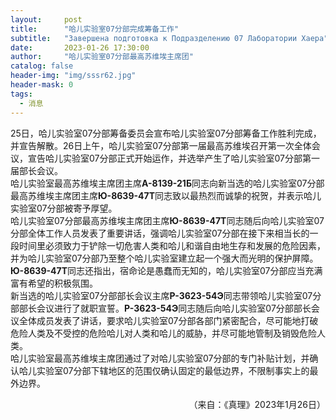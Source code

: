 ```yaml
---
layout:     post
title:      "哈儿实验室07分部完成筹备工作"
subtitle:   "Завершена подготовка к Подразделению 07 Лаборатории Хаера"
date:       2023-01-26 17:30:00
author:     "哈儿实验室07分部最高苏维埃主席团"
catalog: false
header-img: "img/sssr62.jpg"
header-mask: 0
tags:
  - 消息
---
```


25日，哈儿实验室07分部筹备委员会宣布哈儿实验室07分部筹备工作胜利完成，并宣告解散。26日上午，哈儿实验室07分部第一届最高苏维埃召开第一次全体会议，宣告哈儿实验室07分部正式开始运作，并选举产生了哈儿实验室07分部第一届部长会议。  
哈儿实验室最高苏维埃主席团主席**А-8139-21Б**同志向新当选的哈儿实验室07分部最高苏维埃主席团主席**Ю-8639-47Т**同志致以最热烈而诚挚的祝贺，并表示哈儿实验室07分部被寄予厚望。  
哈儿实验室07分部最高苏维埃主席团主席**Ю-8639-47Т**同志随后向哈儿实验室07分部全体工作人员发表了重要讲话，强调哈儿实验室07分部在接下来相当长的一段时间里必须致力于铲除一切危害人类和哈儿和谐自由地生存和发展的危险因素，并为哈儿实验室07分部乃至整个哈儿实验室建立起一个强大而光明的保护屏障。**Ю-8639-47Т**同志还指出，宿命论是愚蠢而无知的，哈儿实验室07分部应当充满富有希望的积极氛围。  
新当选的哈儿实验室07分部部长会议主席**Р-3623-54Э**同志带领哈儿实验室07分部部长会议进行了就职宣誓。**Р-3623-54Э**同志随后向哈儿实验室07分部部长会议全体成员发表了讲话，要求哈儿实验室07分部各部门紧密配合，尽可能地打破危险人类及不受控的危险哈儿对人类和哈儿的威胁，并尽可能地管制及销毁危险人类。  
哈儿实验室最高苏维埃主席团通过了对哈儿实验室07分部的专门补贴计划，并确认哈儿实验室07分部下辖地区的范围仅确认固定的最低边界，不限制事实上的最外边界。
<div style="text-align: right">（来自：《真理》2023年1月26日）</div>